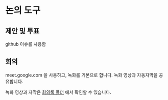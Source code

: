 # 논의 도구

## 제안 및 투표

github 이슈를 사용함

## 회의

meet.google.com 을 사용하고, 녹화를 기본으로 합니다. 녹화 영상과 자동자막을 공유합니다.

녹화 영상과 자막은 [회의록 폴더](../meetup/) 에서 확인할 수 있습니다.
